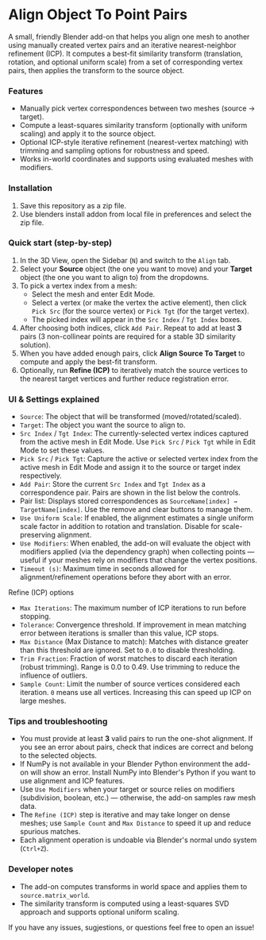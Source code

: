 # Align Object To Point Pairs

A small, friendly Blender add-on that helps you align one mesh to another using manually created vertex pairs and an iterative nearest-neighbor refinement (ICP). It computes a best-fit similarity transform (translation, rotation, and optional uniform scale) from a set of corresponding vertex pairs, then applies the transform to the source object.

### Features
- Manually pick vertex correspondences between two meshes (source → target).
- Compute a least-squares similarity transform (optionally with uniform scaling) and apply it to the source object.
- Optional ICP-style iterative refinement (nearest-vertex matching) with trimming and sampling options for robustness and speed.
- Works in-world coordinates and supports using evaluated meshes with modifiers.

### Installation
1. Save this repository as a zip file.
2. Use blenders install addon from local file in preferences and select the zip file.

### Quick start (step-by-step)
1. In the 3D View, open the Sidebar (`N`) and switch to the `Align` tab.
2. Select your **Source** object (the one you want to move) and your **Target** object (the one you want to align to) from the dropdowns.
3. To pick a vertex index from a mesh:
   - Select the mesh and enter Edit Mode.
   - Select a vertex (or make the vertex the active element), then click `Pick Src` (for the source vertex) or `Pick Tgt` (for the target vertex).
   - The picked index will appear in the `Src Index` / `Tgt Index` boxes.
4. After choosing both indices, click `Add Pair`. Repeat to add at least **3** pairs (3 non-collinear points are required for a stable 3D similarity solution).
5. When you have added enough pairs, click **Align Source To Target** to compute and apply the best-fit transform.
6. Optionally, run **Refine (ICP)** to iteratively match the source vertices to the nearest target vertices and further reduce registration error.

### UI & Settings explained
- `Source`: The object that will be transformed (moved/rotated/scaled).
- `Target`: The object you want the source to align to.
- `Src Index` / `Tgt Index`: The currently-selected vertex indices captured from the active mesh in Edit Mode. Use `Pick Src` / `Pick Tgt` while in Edit Mode to set these values.
- `Pick Src` / `Pick Tgt`: Capture the active or selected vertex index from the active mesh in Edit Mode and assign it to the source or target index respectively.
- `Add Pair`: Store the current `Src Index` and `Tgt Index` as a correspondence pair. Pairs are shown in the list below the controls.
- Pair list: Displays stored correspondences as `SourceName[index] → TargetName[index]`. Use the remove and clear buttons to manage them.
- `Use Uniform Scale`: If enabled, the alignment estimates a single uniform scale factor in addition to rotation and translation. Disable for scale-preserving alignment.
- `Use Modifiers`: When enabled, the add-on will evaluate the object with modifiers applied (via the dependency graph) when collecting points — useful if your meshes rely on modifiers that change the vertex positions.
- `Timeout (s)`: Maximum time in seconds allowed for alignment/refinement operations before they abort with an error.

Refine (ICP) options
- `Max Iterations`: The maximum number of ICP iterations to run before stopping.
- `Tolerance`: Convergence threshold. If improvement in mean matching error between iterations is smaller than this value, ICP stops.
- `Max Distance` (Max Distance to match): Matches with distance greater than this threshold are ignored. Set to `0.0` to disable thresholding.
- `Trim Fraction`: Fraction of worst matches to discard each iteration (robust trimming). Range is 0.0 to 0.49. Use trimming to reduce the influence of outliers.
- `Sample Count`: Limit the number of source vertices considered each iteration. `0` means use all vertices. Increasing this can speed up ICP on large meshes.

### Tips and troubleshooting
- You must provide at least **3** valid pairs to run the one-shot alignment. If you see an error about pairs, check that indices are correct and belong to the selected objects.
- If NumPy is not available in your Blender Python environment the add-on will show an error. Install NumPy into Blender's Python if you want to use alignment and ICP features.
- Use `Use Modifiers` when your target or source relies on modifiers (subdivision, boolean, etc.) — otherwise, the add-on samples raw mesh data.
- The `Refine (ICP)` step is iterative and may take longer on dense meshes; use `Sample Count` and `Max Distance` to speed it up and reduce spurious matches.
- Each alignment operation is undoable via Blender's normal undo system (`Ctrl+Z`).

### Developer notes
- The add-on computes transforms in world space and applies them to `source.matrix_world`.
- The similarity transform is computed using a least-squares SVD approach and supports optional uniform scaling.

If you have any issues, sugjestions, or questions feel free to open an issue!
